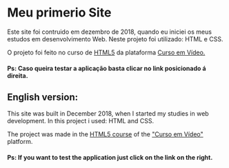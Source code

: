 # Meu primerio Site
Este site foi contruido em dezembro de 2018, quando eu iniciei os meus estudos em desenvolvimento Web. Neste projeto foi utilizado: HTML e CSS.

O projeto foi feito no curso de <a href="https://www.cursoemvideo.com/curso/html5/" target="_blank">HTML5</a> da plataforma
<a href="https://www.cursoemvideo.com/" target="_blank">Curso em Vídeo.</a>

#### Ps: Caso queira testar a aplicação basta clicar no link posicionado á direita.

## English version:
This site was built in December 2018, when I started my studies in web development. In this project i used: HTML and CSS.

The project was made in the <a href="https://www.cursoemvideo.com/curso/html5/" target="_blank">HTML5 course</a> of the <a href="https://www.cursoemvideo.com/" target="_blank">"Curso em Vídeo"</a> platform.

#### Ps: If you want to test the application just click on the link on the right.
